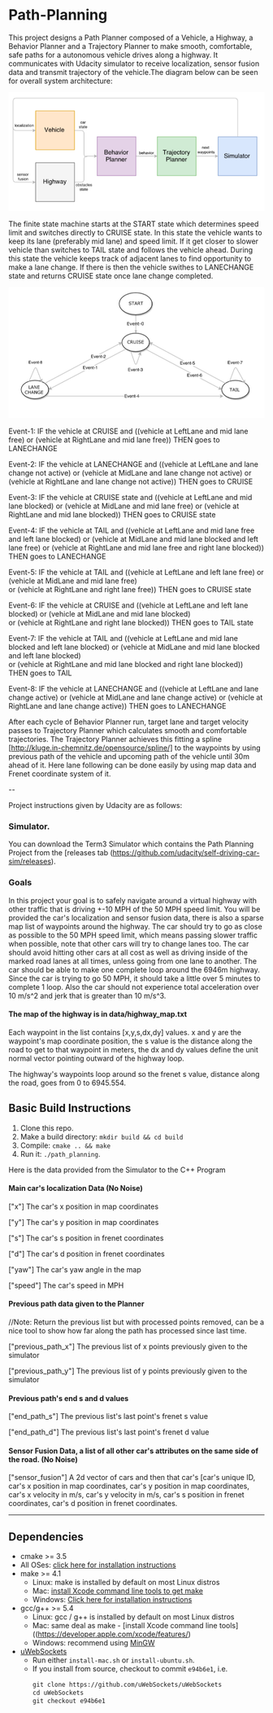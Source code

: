 # Path-Planning

[//]: # (Image References)

[image1]: ./flow-diagram.png "Flow Chart"
[image2]: ./system-architecture.png "System Architecture"

This project designs a Path Planner composed of a Vehicle, a Highway, a Behavior Planner and a Trajectory Planner to make smooth, comfortable, safe paths for a autonomous vehicle drives along a highway. It communicates with Udacity simulator to receive localization, sensor fusion data and transmit trajectory of the vehicle.The diagram below can be seen for overall system architecture:


![System Architecture][image2]


The finite state machine starts at the START state which determines speed limit and switches directly to CRUISE state. In this state the vehicle wants to keep its lane (preferably mid lane) and speed limit. If it get closer to slower vehicle than switches to TAIL state and follows the vehicle ahead. During this state the  vehicle keeps track of adjacent lanes to find opportunity to make a lane change. If there is then the vehicle swithes to LANECHANGE state and returns CRUISE state once lane change completed.


![Flow Chart][image1]


Event-1: IF the vehicle at CRUISE 
         and 
         ((vehicle at LeftLane and mid lane free) 
         or
         (vehicle at RightLane and mid lane free)) THEN
         goes to LANECHANGE
         
Event-2: IF the vehicle at LANECHANGE 
         and
         ((vehicle at LeftLane and lane change not active) 
         or
         (vehicle at MidLane and lane change not active)
         or
         (vehicle at RightLane and lane change not active)) THEN
         goes to CRUISE

Event-3: IF the vehicle at CRUISE state 
         and 
         ((vehicle at LeftLane and mid lane blocked)
         or
         (vehicle at MidLane and mid lane free)
         or
         (vehicle at RightLane and mid lane blocked)) THEN
         goes to CRUISE state
         
Event-4: IF the vehicle at TAIL
         and
         ((vehicle at LeftLane and mid lane free and left lane blocked) 
         or 
         (vehicle at MidLane and mid lane blocked and left lane free)
         or 
         (vehicle at RightLane and mid lane free and right lane blocked)) THEN
         goes to LANECHANGE
         
Event-5: IF the vehicle at TAIL
         and
         ((vehicle at LeftLane and left lane free) 
         or 
         (vehicle at MidLane and mid lane free)  
         or 
         (vehicle at RightLane and right lane free)) THEN
         goes to CRUISE state
         
Event-6: IF the vehicle at CRUISE
         and
         ((vehicle at LeftLane and left lane blocked) 
         or 
         (vehicle at MidLane and mid lane blocked)  
         or 
         (vehicle at RightLane and right lane blocked)) THEN
         goes to TAIL state

Event-7: IF the vehicle at TAIL
         and 
         ((vehicle at LeftLane and mid lane blocked and left lane blocked) 
         or 
         (vehicle at MidLane and mid lane blocked and left lane blocked)  
         or 
         (vehicle at RightLane and mid lane blocked and right lane blocked)) THEN
         goes to TAIL

Event-8: IF the vehicle at LANECHANGE
         and
         ((vehicle at LeftLane and lane change active) 
         or
         (vehicle at MidLane and lane change active)
         or
         (vehicle at RightLane and lane change active)) THEN
         goes to LANECHANGE

After each cycle of Behavior Planner run, target lane and target velocity passes to Trajectory Planner which calculates smooth and comfortable trajectories. The Trajectory Planner achieves this fitting a spline [http://kluge.in-chemnitz.de/opensource/spline/] to the waypoints by using previous path of the vehicle and upcoming path of the vehicle until 30m ahead of it. Here lane following can be done easily by using map data and Frenet coordinate system of it.

--

Project instructions given by Udacity are as follows:
### Simulator.
You can download the Term3 Simulator which contains the Path Planning Project from the [releases tab (https://github.com/udacity/self-driving-car-sim/releases).

### Goals
In this project your goal is to safely navigate around a virtual highway with other traffic that is driving +-10 MPH of the 50 MPH speed limit. You will be provided the car's localization and sensor fusion data, there is also a sparse map list of waypoints around the highway. The car should try to go as close as possible to the 50 MPH speed limit, which means passing slower traffic when possible, note that other cars will try to change lanes too. The car should avoid hitting other cars at all cost as well as driving inside of the marked road lanes at all times, unless going from one lane to another. The car should be able to make one complete loop around the 6946m highway. Since the car is trying to go 50 MPH, it should take a little over 5 minutes to complete 1 loop. Also the car should not experience total acceleration over 10 m/s^2 and jerk that is greater than 10 m/s^3.

#### The map of the highway is in data/highway_map.txt
Each waypoint in the list contains  [x,y,s,dx,dy] values. x and y are the waypoint's map coordinate position, the s value is the distance along the road to get to that waypoint in meters, the dx and dy values define the unit normal vector pointing outward of the highway loop.

The highway's waypoints loop around so the frenet s value, distance along the road, goes from 0 to 6945.554.

## Basic Build Instructions

1. Clone this repo.
2. Make a build directory: `mkdir build && cd build`
3. Compile: `cmake .. && make`
4. Run it: `./path_planning`.

Here is the data provided from the Simulator to the C++ Program

#### Main car's localization Data (No Noise)

["x"] The car's x position in map coordinates

["y"] The car's y position in map coordinates

["s"] The car's s position in frenet coordinates

["d"] The car's d position in frenet coordinates

["yaw"] The car's yaw angle in the map

["speed"] The car's speed in MPH

#### Previous path data given to the Planner

//Note: Return the previous list but with processed points removed, can be a nice tool to show how far along
the path has processed since last time. 

["previous_path_x"] The previous list of x points previously given to the simulator

["previous_path_y"] The previous list of y points previously given to the simulator

#### Previous path's end s and d values 

["end_path_s"] The previous list's last point's frenet s value

["end_path_d"] The previous list's last point's frenet d value

#### Sensor Fusion Data, a list of all other car's attributes on the same side of the road. (No Noise)

["sensor_fusion"] A 2d vector of cars and then that car's [car's unique ID, car's x position in map coordinates, car's y position in map coordinates, car's x velocity in m/s, car's y velocity in m/s, car's s position in frenet coordinates, car's d position in frenet coordinates. 

---

## Dependencies

* cmake >= 3.5
 * All OSes: [click here for installation instructions](https://cmake.org/install/)
* make >= 4.1
  * Linux: make is installed by default on most Linux distros
  * Mac: [install Xcode command line tools to get make](https://developer.apple.com/xcode/features/)
  * Windows: [Click here for installation instructions](http://gnuwin32.sourceforge.net/packages/make.htm)
* gcc/g++ >= 5.4
  * Linux: gcc / g++ is installed by default on most Linux distros
  * Mac: same deal as make - [install Xcode command line tools]((https://developer.apple.com/xcode/features/)
  * Windows: recommend using [MinGW](http://www.mingw.org/)
* [uWebSockets](https://github.com/uWebSockets/uWebSockets)
  * Run either `install-mac.sh` or `install-ubuntu.sh`.
  * If you install from source, checkout to commit `e94b6e1`, i.e.
    ```
    git clone https://github.com/uWebSockets/uWebSockets 
    cd uWebSockets
    git checkout e94b6e1
    ```
